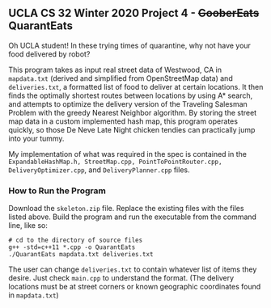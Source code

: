 ## UCLA CS 32 Winter 2020 Project 4 - ~~GooberEats~~ QuarantEats

Oh UCLA student! In these trying times of quarantine, why not have your food delivered by robot?

This program takes as input real street data of Westwood, CA in `mapdata.txt` (derived and simplified from OpenStreetMap data) and `deliveries.txt`, a formatted list of food to deliver at certain locations. It then finds the optimally shortest routes between locations by using A* search, and attempts to optimize the delivery version of the Traveling Salesman Problem with the greedy Nearest Neighbor algorithm. By storing the street map data in a custom implemented hash map, this program operates quickly, so those De Neve Late Night chicken tendies can practically jump into your tummy.

My implementation of what was required in the spec is contained in the `ExpandableHashMap.h, StreetMap.cpp, PointToPointRouter.cpp, DeliveryOptimizer.cpp`, and `DeliveryPlanner.cpp` files.

### How to Run the Program
Download the `skeleton.zip` file. Replace the existing files with the files listed above. Build the program and run the executable from the command line, like so:
```
# cd to the directory of source files
g++ -std=c++11 *.cpp -o QuarantEats
./QuarantEats mapdata.txt deliveries.txt
```
The user can change `deliveries.txt` to contain whatever list of items they desire. Just check `main.cpp` to understand the format. (The delivery locations must be at street corners or known geographic coordinates found in `mapdata.txt`)
